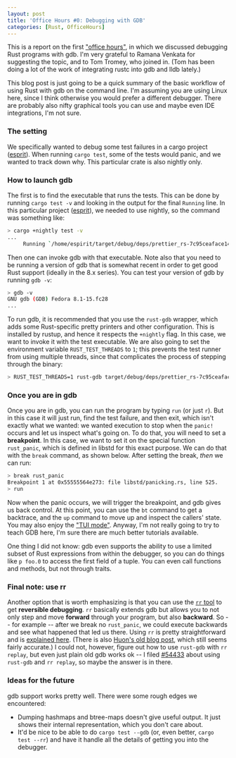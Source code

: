 ```yaml
---
layout: post
title: 'Office Hours #0: Debugging with GDB'
categories: [Rust, OfficeHours]
---
```


This is a report on the first ["office hours"][oh], in which we
discussed debugging Rust programs with gdb. I'm very grateful to
Ramana Venkata for suggesting the topic, and to Tom Tromey, who joined
in. (Tom has been doing a lot of the work of integrating rustc into
gdb and lldb lately.)

This blog post is just going to be a quick summary of the basic
workflow of using Rust with gdb on the command line. I'm assuming you
are using Linux here, since I think otherwise you would prefer a
different debugger. There are probably also nifty graphical tools you
can use and maybe even IDE integrations, I'm not sure.

### The setting

We specifically wanted to debug some test failures in a cargo project
([esprit]).  When running `cargo test`, some of the tests would panic,
and we wanted to track down why. This particular crate is also nightly
only.

### How to launch gdb

The first is to find the executable that runs the tests. This can be
done by running `cargo test -v` and looking in the output for the
final `Running` line. In this particular project ([esprit]), we needed
to use nightly, so the command was something like:

```bash
> cargo +nightly test -v
...
     Running `/home/espirit/target/debug/deps/prettier_rs-7c95ceaface142a9`
```

Then one can invoke gdb with that executable. Note also that you need to be running
a version of gdb that is somewhat recent in order to get good Rust
support (ideally in the 8.x series). You can test your version of gdb
by running `gdb -v`:

```bash
> gdb -v
GNU gdb (GDB) Fedora 8.1-15.fc28
...
```

To run gdb, it is recommended that you use the `rust-gdb` wrapper,
which adds some Rust-specific pretty printers and other
configuration. This is installed by rustup, and hence it respects the
`+nightly` flag. In this case, we want to invoke it with the test
executable.  We are also going to set the environment variable
`RUST_TEST_THREADS` to `1`; this prevents the test runner from using
multiple threads, since that complicates the process of stepping
through the binary:

```bash
> RUST_TEST_THREADS=1 rust-gdb target/debug/deps/prettier_rs-7c95ceaface142a9
```

### Once you are in gdb

Once you are in gdb, you can run the program by typing `run` (or just
`r`). But in this case it will just run, find the test failure, and
then exit, which isn't exactly what we wanted: we wanted execution to
stop when the `panic!` occurs and let us inspect what's going on. To
do that, you will need to set a **breakpoint**. In this case, we want
to set it on the special function `rust_panic`, which is defined in
libstd for this exact purpose. We can do that with the `break`
command, as shown below. After setting the break, *then* we can run:

```bash
> break rust_panic
Breakpoint 1 at 0x55555564e273: file libstd/panicking.rs, line 525.
> run
```

Now when the panic occurs, we will trigger the breakpoint, and gdb
gives us back control. At this point, you can use the `bt` command to
get a backtrace, and the `up` command to move up and inspect the
callers' state. You may also enjoy the ["TUI mode"][tui]. Anyway, I'm
not really going to try to teach GDB here, I'm sure there are much
better tutorials available.

One thing I did not know: gdb even supports the ability to use a
limited subset of Rust expressions from within the debugger, so you
can do things like `p foo.0` to access the first field of a tuple. You
can even call functions and methods, but not through traits.

### Final note: use rr

Another option that is worth emphasizing is that you can use the [`rr`
tool][rr] to get **reversible debugging**. `rr` basically extends gdb
but allows you to not only step and move **forward** through your
program, but also **backward**. So -- for example -- after we break no
`rust_panic`, we could execute backwards and see what happened that
led us there. Using `rr` is pretty straightforward and is [explained
here][rruse].  (There is also [Huon's old blog post][huon], which
still seems fairly accurate.)  I could not, however, figure out how to
use `rust-gdb` with `rr replay`, but even just plain old gdb works ok
-- I filed [#54433] about using `rust-gdb` and `rr replay`, so maybe
the answer is in there.

### Ideas for the future

gdb support works pretty well. There were some rough edges we
encountered:

- Dumping hashmaps and btree-maps doesn't give useful output. It just shows their
  internal representation, which you don't care about.
- It'd be nice to be able to do `cargo test --gdb` (or, even better,
  `cargo test --rr`) and have it handle all the details of getting you
  into the debugger.

[tui]: https://sourceware.org/gdb/onlinedocs/gdb/TUI.html
[esprit]: https://github.com/vramana/esprit
[rr]: https://rr-project.org/
[rruse]: https://github.com/mozilla/rr/wiki/Usage
[huon]: https://huonw.github.io/blog/2015/10/rreverse-debugging/
[#54433]: https://github.com/rust-lang/rust/issues/54433
[oh]: https://github.com/nikomatsakis/office-hours

